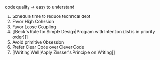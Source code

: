 code quality -> easy to understand

1. Schedule time to reduce technical debt
2. Favor High Cohesion
3. Favor Loose Coupling
4. [[Beck's Rule for Simple Design|Program with Intention (list is in priority order)]]
5. Avoid primitive Obsession
6. Prefer Clear Code over Clever Code
7. [[Writing Well|Apply Zinsser's Principle on Writing]]